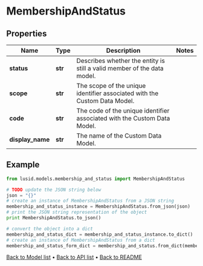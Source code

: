 # MembershipAndStatus


## Properties
Name | Type | Description | Notes
------------ | ------------- | ------------- | -------------
**status** | **str** | Describes whether the entity is still a valid member of the data model. | 
**scope** | **str** | The scope of the unique identifier associated with the Custom Data Model. | 
**code** | **str** | The code of the unique identifier associated with the Custom Data Model. | 
**display_name** | **str** | The name of the Custom Data Model. | 

## Example

```python
from lusid.models.membership_and_status import MembershipAndStatus

# TODO update the JSON string below
json = "{}"
# create an instance of MembershipAndStatus from a JSON string
membership_and_status_instance = MembershipAndStatus.from_json(json)
# print the JSON string representation of the object
print MembershipAndStatus.to_json()

# convert the object into a dict
membership_and_status_dict = membership_and_status_instance.to_dict()
# create an instance of MembershipAndStatus from a dict
membership_and_status_form_dict = membership_and_status.from_dict(membership_and_status_dict)
```
[Back to Model list](../README.md#documentation-for-models) &#8226; [Back to API list](../README.md#documentation-for-api-endpoints) &#8226; [Back to README](../README.md)


